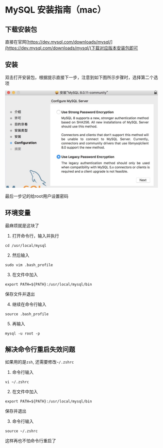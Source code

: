# MySQL 安装指南（mac）

## 下载安装包

直接在官网[https://dev.mysql.com/downloads/mysql/](https://dev.mysql.com/downloads/mysql/)下载对应版本安装包即可

## 安装

双击打开安装包，根据提示直接下一步，注意到如下图所示步骤时，选择第二个选项

![数据流指示图](../public/images/mysql-install.jpg)

最后一步记的给root用户设置密码

## 环境变量

最麻烦就是这块了

1. 打开命令行，输入并执行

```shell
cd /usr/local/mysql
```

2. 然后输入

```shell
sudo vim .bash_profile
```

3. 在文件中加入

```shell
export PATH=${PATH}:/usr/local/mysql/bin
```

保存文件并退出

4. 继续在命令行输入

```shell
source .bash_profile
```

5. 再输入

```shell
mysql -u root -p
```

## 解决命令行重启失效问题

如果用的是`zsh`, 还需要修改`~/.zshrc`

1. 命令行输入

```shell
vi ~/.zshrc
```

2. 在文件中加入

```shell
export PATH=${PATH}:/usr/local/mysql/bin
```

保存并退出

3. 命令行输入

```shell
source ~/.zshrc
```
这样再也不怕命令行重启了

